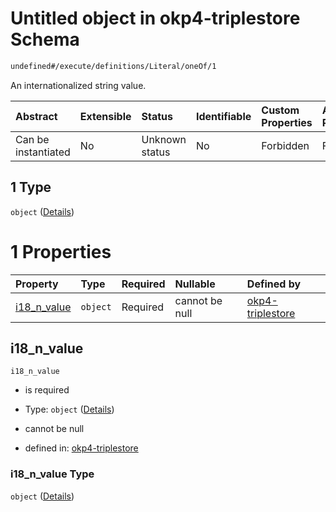 # Untitled object in okp4-triplestore Schema

```txt
undefined#/execute/definitions/Literal/oneOf/1
```

An internationalized string value.

| Abstract            | Extensible | Status         | Identifiable | Custom Properties | Additional Properties | Access Restrictions | Defined In                                                                     |
| :------------------ | :--------- | :------------- | :----------- | :---------------- | :-------------------- | :------------------ | :----------------------------------------------------------------------------- |
| Can be instantiated | No         | Unknown status | No           | Forbidden         | Forbidden             | none                | [okp4-triplestore.json\*](schema/okp4-triplestore.json "open original schema") |

## 1 Type

`object` ([Details](okp4-triplestore-executemsg-definitions-literal-oneof-1.md))

# 1 Properties

| Property                      | Type     | Required | Nullable       | Defined by                                                                                                                                                                    |
| :---------------------------- | :------- | :------- | :------------- | :---------------------------------------------------------------------------------------------------------------------------------------------------------------------------- |
| [i18\_n\_value](#i18_n_value) | `object` | Required | cannot be null | [okp4-triplestore](okp4-triplestore-executemsg-definitions-literal-oneof-1-properties-i18_n_value.md "undefined#/execute/definitions/Literal/oneOf/1/properties/i18_n_value") |

## i18\_n\_value



`i18_n_value`

*   is required

*   Type: `object` ([Details](okp4-triplestore-executemsg-definitions-literal-oneof-1-properties-i18_n_value.md))

*   cannot be null

*   defined in: [okp4-triplestore](okp4-triplestore-executemsg-definitions-literal-oneof-1-properties-i18_n_value.md "undefined#/execute/definitions/Literal/oneOf/1/properties/i18_n_value")

### i18\_n\_value Type

`object` ([Details](okp4-triplestore-executemsg-definitions-literal-oneof-1-properties-i18_n_value.md))
